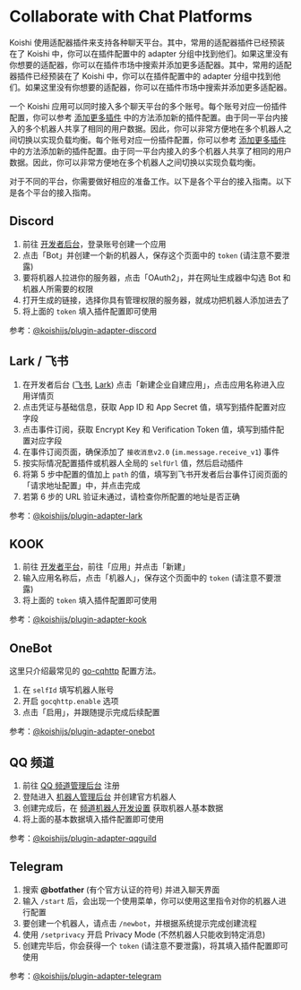 # Collaborate with Chat Platforms

Koishi 使用适配器插件来支持各种聊天平台。其中，常用的适配器插件已经预装在了 Koishi 中，你可以在插件配置中的 adapter 分组中找到他们。如果这里没有你想要的适配器，你可以在插件市场中搜索并添加更多适配器。其中，常用的适配器插件已经预装在了 Koishi 中，你可以在插件配置中的 adapter 分组中找到他们。如果这里没有你想要的适配器，你可以在插件市场中搜索并添加更多适配器。

一个 Koishi 应用可以同时接入多个聊天平台的多个账号。每个账号对应一份插件配置，你可以参考 [添加更多插件](./market.md#添加更多插件) 中的方法添加新的插件配置。由于同一平台内接入的多个机器人共享了相同的用户数据。因此，你可以非常方便地在多个机器人之间切换以实现负载均衡。每个账号对应一份插件配置，你可以参考 [添加更多插件](./market.md#添加更多插件) 中的方法添加新的插件配置。由于同一平台内接入的多个机器人共享了相同的用户数据。因此，你可以非常方便地在多个机器人之间切换以实现负载均衡。

对于不同的平台，你需要做好相应的准备工作。以下是各个平台的接入指南。以下是各个平台的接入指南。

## Discord

1. 前往 [开发者后台](https://discord.com/developers/applications)，登录账号创建一个应用
2. 点击「Bot」并创建一个新的机器人，保存这个页面中的 `token` (请注意不要泄露)
3. 要将机器人拉进你的服务器，点击「OAuth2」，并在网址生成器中勾选 Bot 和机器人所需要的权限
4. 打开生成的链接，选择你具有管理权限的服务器，就成功把机器人添加进去了
5. 将上面的 `token` 填入插件配置即可使用

参考：[@koishijs/plugin-adapter-discord](../../plugins/adapter/discord.md)

## Lark / 飞书

1. 在开发者后台 ([飞书](https://open.feishu.cn/app/), [Lark](https://open.larksuite.com/app/)) 点击「新建企业自建应用」，点击应用名称进入应用详情页
2. 点击凭证与基础信息，获取 App ID 和 App Secret 值，填写到插件配置对应字段
3. 点击事件订阅，获取 Encrypt Key 和 Verification Token 值，填写到插件配置对应字段
4. 在事件订阅页面，确保添加了 `接收消息v2.0` (`im.message.receive_v1`) 事件
5. 按实际情况配置插件或机器人全局的 `selfUrl` 值，然后启动插件
6. 将第 5 步中配置的值加上 `path` 的值，填写到飞书开发者后台事件订阅页面的「请求地址配置」中，并点击完成
7. 若第 6 步的 URL 验证未通过，请检查你所配置的地址是否正确

参考：[@koishijs/plugin-adapter-lark](../../plugins/adapter/lark.md)

## KOOK

1. 前往 [开发者平台](https://developer.kookapp.cn/)，前往「应用」并点击「新建」
2. 输入应用名称后，点击「机器人」，保存这个页面中的 `token` (请注意不要泄露)
3. 将上面的 `token` 填入插件配置即可使用

参考：[@koishijs/plugin-adapter-kook](../../plugins/adapter/kook.md)

## OneBot

这里只介绍最常见的 [go-cqhttp](https://github.com/Mrs4s/go-cqhttp) 配置方法。

1. 在 `selfId` 填写机器人账号
2. 开启 `gocqhttp.enable` 选项
3. 点击「启用」，并跟随提示完成后续配置

参考：[@koishijs/plugin-adapter-onebot](../../plugins/adapter/onebot.md)

## QQ 频道

1. 前往 [QQ 频道管理后台](https://bot.q.qq.com/open/#/type?appType=2) 注册
2. 登陆进入 [机器人管理后台](https://bot.q.qq.com/open/#/botlogin) 并创建官方机器人
3. 创建完成后，在 [频道机器人开发设置](https://bot.q.qq.com/#/developer/developer-setting) 获取机器人基本数据
4. 将上面的基本数据填入插件配置即可使用

参考：[@koishijs/plugin-adapter-qqguild](../../plugins/adapter/qqguild.md)

## Telegram

1. 搜索 **@botfather** (有个官方认证的符号) 并进入聊天界面
2. 输入 `/start` 后，会出现一个使用菜单，你可以使用这里指令对你的机器人进行配置
3. 要创建一个机器人，请点击 `/newbot`，并根据系统提示完成创建流程
4. 使用 `/setprivacy` 开启 Privacy Mode (不然机器人只能收到特定消息)
5. 创建完毕后，你会获得一个 `token` (请注意不要泄露)，将其填入插件配置即可使用

参考：[@koishijs/plugin-adapter-telegram](../../plugins/adapter/telegram.md)
